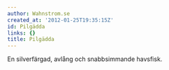 ```yaml
---
author: Wahnstrom.se
created_at: '2012-01-25T19:35:15Z'
id: Pilgädda
links: {}
title: Pilgädda
---
```


En silverfärgad, avlång och snabbsimmande havsfisk.